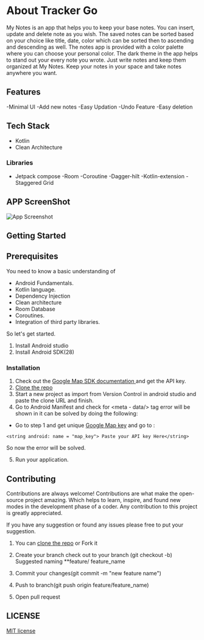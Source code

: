 
# About Tracker Go

My Notes is an app that helps you to keep your base notes. You can insert, update and delete note as you wish. The saved notes can be sorted based on your choice like title, date, color which can be sorted then to ascending and descending as well. The notes app is provided with a color palette where you can choose your personal color. The dark theme in the app helps to stand out your every note you wrote. Just write notes and keep them organized at My Notes. Keep your notes in your space and take notes anywhere you want.


## Features

-Minimal UI
-Add new notes
-Easy Updation
-Undo Feature
-Easy deletion

## Tech Stack

- Kotlin
- Clean Architecture

###  Libraries

- Jetpack compose
-Room
-Coroutine
-Dagger-hilt
-Kotlin-extension
-Staggered Grid

## APP ScreenShot

![App Screenshot](https://static.wixstatic.com/media/518b8e_0e0f5b32363c4ba696ad3cb7c12f51a4~mv2.png/v1/crop/x_227,y_0,w_2746,h_2400/fill/w_635,h_687,al_c,q_90,usm_0.66_1.00_0.01,enc_auto/flying-triple-iphone-13-pro-graphite-mockup-template_2x.png)


## Getting Started

## Prerequisites
 
You need to know a basic understanding of 

- Android Fundamentals.
- Kotlin language.
- Dependency Injection
- Clean architecture
- Room Database
- Coroutines.
- Integration of third party libraries.

So let's get started.

1. Install Android studio
2. Install Android SDK(28)

### Installation

1.  Check out the [Google Map SDK documentation ](https://developers.google.com/maps/documentation/android-sdk/get-api-key) and get the API key.
2. [Clone the repo](https://github.com/poojaOfficial321/Tracker_Go.git)
3. Start a new project as import from Version Control in android studio and paste the clone URL and finish.
4. Go to Android Manifest and check for <meta - data/>  tag error will be shown in it can be solved by doing the following:
 - Go to step 1 and get unique [Google Map key](https://developers.google.com/maps/documentation/android-sdk/get-api-key) and go to : 

``` res -> values -> strings 
<string android: name = "map_key"> Paste your API key Here</string>
```
So now the error will be solved.

5.  Run your application.


## Contributing

Contributions are always welcome!
Contributions are what make the open-source project amazing. Which helps to learn, inspire, and found new modes in the development phase of a coder. Any contribution to this project is greatly appreciated.

If you have any suggestion or found any issues please free to put your suggestion.

1. You can [clone the repo](https://github.com/poojaOfficial321/All-in-one_Organiser) or Fork it

2. Create your branch check out to your branch (git checkout -b)
Suggested naming **feature/ feature_name

3. Commit your changes(git commit -m "new feature name")

4. Push to branch(git push origin feature/feature_name)

5. Open pull request

## LICENSE

[MIT license](LICENSE)
